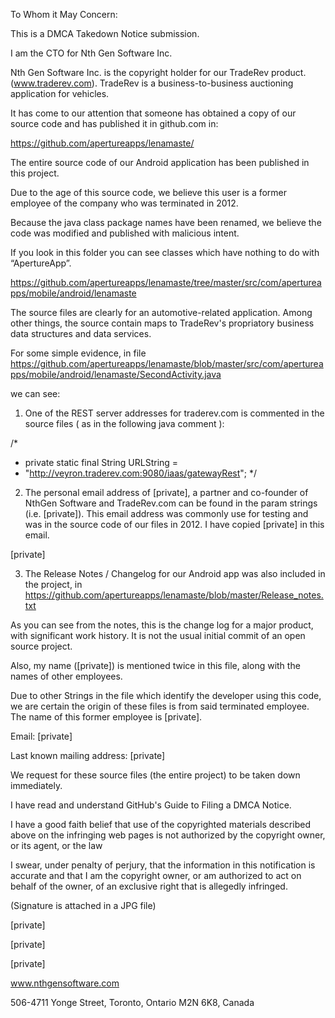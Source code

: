 To Whom it May Concern:

This is a DMCA Takedown Notice submission.

I am the CTO for Nth Gen Software Inc.

Nth Gen Software Inc. is the copyright holder for our TradeRev product. (www.traderev.com).
TradeRev is a business-to-business auctioning application for vehicles.

It has come to our attention that someone has obtained a copy of our source code and has published it in github.com in:

https://github.com/apertureapps/lenamaste/

The entire source code of our Android application has been published in this project.

Due to the age of this source code, we believe this user is a former employee of the company who was terminated in 2012.

Because the java class package names have been renamed, we believe the code was modified and published with malicious intent.

If you look in this folder you can see classes which have nothing to do with “ApertureApp”.

https://github.com/apertureapps/lenamaste/tree/master/src/com/apertureapps/mobile/android/lenamaste

The source files are clearly for an automotive-related application. Among other things, the source contain maps to TradeRev's propriatory business data structures and data services.

For some simple evidence, in file https://github.com/apertureapps/lenamaste/blob/master/src/com/apertureapps/mobile/android/lenamaste/SecondActivity.java

we can see:

1. One of the REST server addresses for traderev.com is commented in the source files ( as in the following java comment ):

/*
* private static final String URLString =
* "http://veyron.traderev.com:9080/iaas/gatewayRest";
*/

2. The personal email address of [private], a partner and co-founder of NthGen Software and TradeRev.com can be found in the param strings (i.e. [private]).
This email address was commonly use for testing and was in the source code of our files in 2012.
I have copied [private] in this email.

[private]

3. The Release Notes / Changelog for our Android app was also included in the project, in https://github.com/apertureapps/lenamaste/blob/master/Release_notes.txt

As you can see from the notes, this is the change log for a major product, with significant work history. It is not the usual initial commit of an open source project.

Also, my name ([private]) is mentioned twice in this file, along with the names of other employees.

Due to other Strings in the file which identify the developer using this code, we are certain the origin of these files is from said terminated employee.
The name of this former employee is [private].

Email: [private]

Last known mailing address: [private]

We request for these source files (the entire project) to be taken down immediately.

I have read and understand GitHub's Guide to Filing a DMCA Notice.

I have a good faith belief that use of the copyrighted materials described above on the infringing web pages is not authorized by the copyright owner, or its agent, or the law

I swear, under penalty of perjury, that the information in this notification is accurate and that I am the copyright owner, or am authorized to act on behalf of the owner, of an exclusive right that is allegedly infringed.

(Signature is attached in a JPG file)

[private]

[private]

[private]

www.nthgensoftware.com

506-4711 Yonge Street,
Toronto,
Ontario M2N 6K8,
Canada
